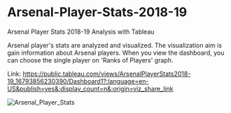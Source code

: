 # Arsenal-Player-Stats-2018-19
Arsenal Player Stats 2018-19 Analysis with Tableau

Arsenal player's stats are analyzed and visualized. The visualization aim is gain information about Arsenal players. When you view the dashboard, you can choose the single player on 'Ranks of Players' graph.

Link:
https://public.tableau.com/views/ArsenalPlayerStats2018-19_16793856230390/Dashboard1?:language=en-US&publish=yes&:display_count=n&:origin=viz_share_link


![Arsenal_Player_Stats](https://user-images.githubusercontent.com/85265144/226554582-cce83a11-c1be-43c8-a2c8-22f2619e8981.png)
